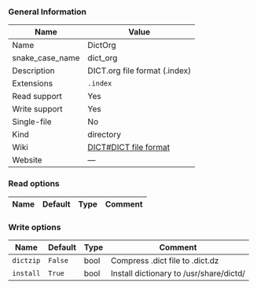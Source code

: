 
### General Information ###
Name | Value
---- | -------
Name | DictOrg
snake_case_name | dict_org
Description | DICT.org file format (.index)
Extensions | `.index`
Read support | Yes
Write support | Yes
Single-file | No
Kind | directory
Wiki | [DICT#DICT file format](https://en.wikipedia.org/wiki/DICT#DICT_file_format)
Website | ―


### Read options ###
Name | Default | Type | Comment
---- | ------- | ---- | -------

### Write options ###
Name | Default | Type | Comment
---- | ------- | ---- | -------
`dictzip` | `False` | bool | Compress .dict file to .dict.dz
`install` | `True` | bool | Install dictionary to /usr/share/dictd/
